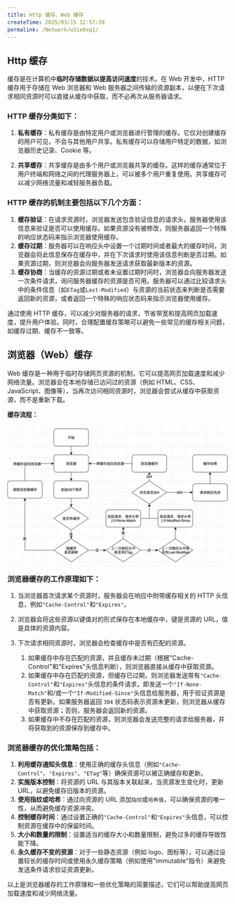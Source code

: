 ```yaml
---
title: Http 缓存、Web 缓存
createTime: 2025/03/15 12:57:39
permalink: /Network/w3ie0xq1/
---
```


## Http 缓存

缓存是在计算机中**临时存储数据以提高访问速度**的技术。在 Web 开发中，HTTP 缓存用于存储在 Web 浏览器和 Web 服务器之间传输的资源副本，以便在下次请求相同资源时可以直接从缓存中获取，而不必再次从服务器请求。

### HTTP 缓存分类如下：

1. **私有缓存**：私有缓存是由特定用户或浏览器进行管理的缓存。它仅对创建缓存的用户可见，不会与其他用户共享。私有缓存可以存储用户特定的数据，如浏览器历史记录、Cookie 等。

2. **共享缓存**：共享缓存是由多个用户或浏览器共享的缓存。这样的缓存通常位于用户终端和网络之间的代理服务器上，可以被多个用户重复使用。共享缓存可以减少网络流量和减轻服务器负载。

### HTTP 缓存的机制主要包括以下几个方面：

1. **缓存验证**：在请求资源时，浏览器发送包含验证信息的请求头，服务器使用该信息来验证是否可以使用缓存。如果资源没有被修改，则服务器返回一个特殊的响应状态码来指示浏览器使用缓存。
2. **缓存过期**：服务器可以在响应头中设置一个过期时间或者最大的缓存时间，浏览器会将此信息保存在缓存中，并在下次请求时使用该信息判断是否过期。如果资源过期，则浏览器会向服务器发送请求获取最新版本的资源。
3. **缓存协商**：当缓存的资源过期或者未设置过期时间时，浏览器会向服务器发送一次条件请求，询问服务器缓存的资源是否可用。服务器可以通过比较请求头中的条件信息（如`ETag`或`Last-Modified`）与资源的当前状态来判断是否需要返回新的资源，或者返回一个特殊的响应状态码来指示浏览器使用缓存。

通过使用 HTTP 缓存，可以减少对服务器的请求，节省带宽和提高网页加载速度，提升用户体验。同时，合理配置缓存策略可以避免一些常见的缓存相关问题，如缓存过期、缓存不一致等。

## 浏览器（Web）缓存

Web 缓存是一种用于临时存储网页资源的机制，它可以提高网页加载速度和减少网络流量。浏览器会在本地存储已访问过的资源（例如 HTML、CSS、JavaScript、图像等），当再次访问相同资源时，浏览器会尝试从缓存中获取资源，而不是重新下载。

**缓存流程：**

![img](./asset/9.1.png)

### 浏览器缓存的工作原理如下：

1. 当浏览器首次请求某个资源时，服务器会在响应中附带缓存相关的 HTTP 头信息，例如`"Cache-Control"`和`"Expires"`。

2. 浏览器会将这些资源以键值对的形式保存在本地缓存中，键是资源的 URL，值是具体的资源内容。

3. 下次请求相同资源时，浏览器会检查缓存中是否有匹配的资源。
   1. 如果缓存中存在匹配的资源，并且缓存未过期（根据"Cache-Control"和"Expires"头信息判断），则浏览器直接从缓存中获取资源。
   2. 如果缓存中存在匹配的资源，但缓存已过期，则浏览器发送带有`"Cache-Control"`和`"Expires"`头信息的条件请求，即发送一个`"If-None-Match"`和/或一个`"If-Modified-Since"`头信息给服务器，用于验证资源是否有更新。如果服务器返回 `304` 状态码表示资源未更新，则浏览器从缓存中获取资源；否则，服务器会返回新的资源。
   3. 如果缓存中不存在匹配的资源，则浏览器会发送完整的请求给服务器，并将获取到的资源保存到缓存中。

### 浏览器缓存的优化策略包括：

1. **利用缓存通知头信息**：使用正确的缓存头信息（例如`"Cache-Control"`、`"Expires"`、`"ETag"`等）确保资源可以被正确缓存和更新。
2. **实施版本控制**：将资源的 URL 与其版本关联起来，当资源发生变化时，更新 URL，以避免缓存旧版本的资源。
3. **使用指纹或哈希**：通过向资源的 URL 添加`指纹`或`哈希值`，可以确保资源的唯一性，从而避免缓存资源冲突。
4. **控制缓存时间**：通过设置正确的`"Cache-Control"`和`"Expires"`头信息，可以控制资源在缓存中的保留时间。
5. **大小和数量的限制**：设置适当的缓存大小和数量限制，避免过多的缓存导致性能下降。
6. **永久缓存不变的资源**：对于一些静态资源（例如 logo、图标等），可以通过设置较长的缓存时间或使用永久缓存策略（例如使用"immutable"指令）来避免发送条件请求验证资源更新。

以上是浏览器缓存的工作原理和一些优化策略的简要描述，它们可以帮助提高网页加载速度和减少网络流量。
